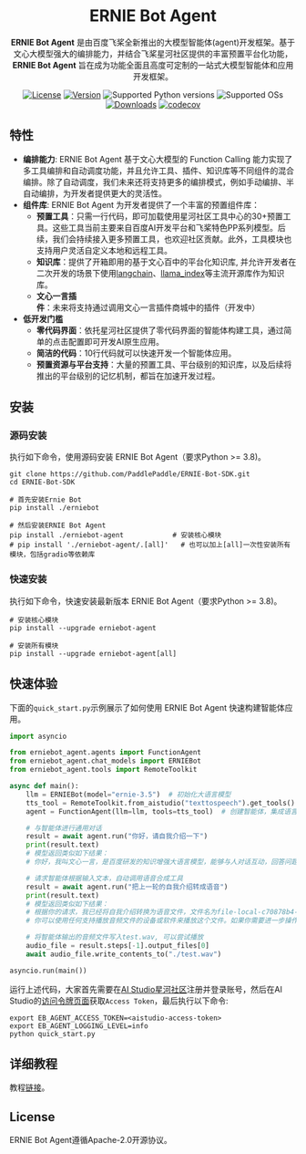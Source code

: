 <div align="center">

<h1>ERNIE Bot Agent</h1>

**ERNIE Bot Agent** 是由百度飞桨全新推出的大模型智能体(agent)开发框架。基于文心大模型强大的编排能力，并结合飞桨星河社区提供的丰富预置平台化功能，**ERNIE Bot Agent** 旨在成为功能全面且高度可定制的一站式大模型智能体和应用开发框架。

[![License](https://img.shields.io/badge/license-Apache%202-blue.svg)](LICENSE)
[![Version](https://img.shields.io/github/release/PaddlePaddle/ERNIE-Bot-SDK.svg)](https://github.com/PaddlePaddle/ERNIE-Bot-SDK/releases)
![Supported Python versions](https://img.shields.io/badge/python-3.8+-orange.svg)
![Supported OSs](https://img.shields.io/badge/os-linux%2C%20win%2C%20mac-yellow.svg)
[![Downloads](https://pepy.tech/badge/erniebot-agent)](https://pepy.tech/project/erniebot-agent)
[![codecov](https://codecov.io/gh/PaddlePaddle/ERNIE-Bot-SDK/branch/develop/graph/badge.svg)](https://codecov.io/gh/PaddlePaddle/ERNIE-Bot-SDK)

</div>

## 特性

- **编排能力**: ERNIE Bot Agent 基于文心大模型的 Function Calling 能力实现了多工具编排和自动调度功能，并且允许工具、插件、知识库等不同组件的混合编排。除了自动调度，我们未来还将支持更多的编排模式，例如手动编排、半自动编排，为开发者提供更大的灵活性。
- **组件库**: ERNIE Bot Agent 为开发者提供了一个丰富的预置组件库：
    - **预置工具**：只需一行代码，即可加载使用星河社区工具中心的30+预置工具。这些工具当前主要来自百度AI开发平台和飞桨特色PP系列模型。后续，我们会持续接入更多预置工具，也欢迎社区贡献。此外，工具模块也支持用户灵活自定义本地和远程工具。
    - **知识库**：提供了开箱即用的基于文心百中的平台化知识库, 并允许开发者在二次开发的场景下使用[langchain](https://github.com/langchain-ai/langchain)、[llama_index](https://github.com/run-llama/llama_index)等主流开源库作为知识库。
    - **文心一言插件**：未来将支持通过调用文心一言插件商城中的插件（开发中）
- **低开发门槛**
    - **零代码界面**：依托星河社区提供了零代码界面的智能体构建工具，通过简单的点击配置即可开发AI原生应用。
    - **简洁的代码**：10行代码就可以快速开发一个智能体应用。
    - **预置资源与平台支持**：大量的预置工具、平台级别的知识库，以及后续将推出的平台级别的记忆机制，都旨在加速开发过程。

## 安装

### 源码安装

执行如下命令，使用源码安装 ERNIE Bot Agent（要求Python >= 3.8)。

```shell
git clone https://github.com/PaddlePaddle/ERNIE-Bot-SDK.git
cd ERNIE-Bot-SDK

# 首先安装Ernie Bot
pip install ./erniebot

# 然后安装ERNIE Bot Agent
pip install ./erniebot-agent            # 安装核心模块
# pip install './erniebot-agent/.[all]'   # 也可以加上[all]一次性安装所有模块，包括gradio等依赖库
```

### 快速安装

执行如下命令，快速安装最新版本 ERNIE Bot Agent（要求Python >= 3.8)。

```shell
# 安装核心模块
pip install --upgrade erniebot-agent

# 安装所有模块
pip install --upgrade erniebot-agent[all]
```

## 快速体验

下面的`quick_start.py`示例展示了如何使用 ERNIE Bot Agent 快速构建智能体应用。

```python
import asyncio

from erniebot_agent.agents import FunctionAgent
from erniebot_agent.chat_models import ERNIEBot
from erniebot_agent.tools import RemoteToolkit

async def main():
    llm = ERNIEBot(model="ernie-3.5")  # 初始化大语言模型
    tts_tool = RemoteToolkit.from_aistudio("texttospeech").get_tools()  # 获取语音合成工具
    agent = FunctionAgent(llm=llm, tools=tts_tool)  # 创建智能体，集成语言模型与工具

    # 与智能体进行通用对话
    result = await agent.run("你好，请自我介绍一下")
    print(result.text)
    # 模型返回类似如下结果：
    # 你好，我叫文心一言，是百度研发的知识增强大语言模型，能够与人对话互动，回答问题，协助创作，高效便捷地帮助人们获取信息、知识和灵感。

    # 请求智能体根据输入文本，自动调用语音合成工具
    result = await agent.run("把上一轮的自我介绍转成语音")
    print(result.text)
    # 模型返回类似如下结果：
    # 根据你的请求，我已经将自我介绍转换为语音文件，文件名为file-local-c70878b4-a3f6-11ee-95d0-506b4b225bd6。
    # 你可以使用任何支持播放音频文件的设备或软件来播放这个文件。如果你需要进一步操作或有其他问题，请随时告诉我。

    # 将智能体输出的音频文件写入test.wav, 可以尝试播放
    audio_file = result.steps[-1].output_files[0]
    await audio_file.write_contents_to("./test.wav")

asyncio.run(main())
```

运行上述代码，大家首先需要在[AI Studio星河社区](https://aistudio.baidu.com/index)注册并登录账号，然后在AI Studio的[访问令牌页面](https://aistudio.baidu.com/index/accessToken)获取`Access Token`，最后执行以下命令:
```shell
export EB_AGENT_ACCESS_TOKEN=<aistudio-access-token>
export EB_AGENT_LOGGING_LEVEL=info
python quick_start.py
```

## 详细教程

教程[链接](https://ernie-bot-agent.readthedocs.io/zh-cn/latest/)。


## License

ERNIE Bot Agent遵循Apache-2.0开源协议。
